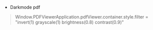 -  Darkmode pdf
>Window.PDFViewerApplication.pdfViewer.container.style.filter = "invert(1) grayscale(1) brightness(0.8) contrast(0.9)"

  